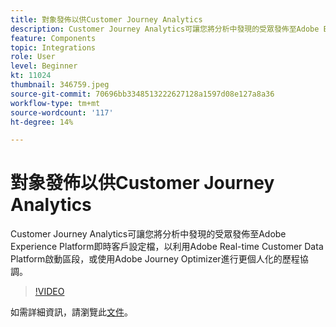 ```yaml
---
title: 對象發佈以供Customer Journey Analytics
description: Customer Journey Analytics可讓您將分析中發現的受眾發佈至Adobe Experience Platform即時客戶設定檔，以利用Adobe Real-time Customer Data Platform啟動區段，或使用Adobe Journey Optimizer進行更個人化的歷程協調。 （應介於60到160個字元之間，但為297個字元）
feature: Components
topic: Integrations
role: User
level: Beginner
kt: 11024
thumbnail: 346759.jpeg
source-git-commit: 70696bb3348513222627128a1597d08e127a8a36
workflow-type: tm+mt
source-wordcount: '117'
ht-degree: 14%

---
```



# 對象發佈以供Customer Journey Analytics

Customer Journey Analytics可讓您將分析中發現的受眾發佈至Adobe Experience Platform即時客戶設定檔，以利用Adobe Real-time Customer Data Platform啟動區段，或使用Adobe Journey Optimizer進行更個人化的歷程協調。

>[!VIDEO](https://video.tv.adobe.com/v/346759/?quality=12&learn=on)

如需詳細資訊，請瀏覽此[文件](https://experienceleague.adobe.com/docs/analytics-platform/using/cja-components/audiences/audiences-overview.html?lang=zh-Hant)。
